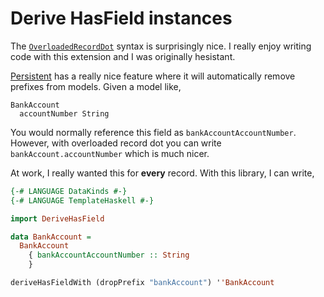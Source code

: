 Derive HasField instances
===

The [`OverloadedRecordDot`][overloaded-record-dot] syntax is surprisingly nice.
I really enjoy writing code with this extension and I was originally hesistant.

[Persistent][persistent] has a really nice feature where it will automatically remove
prefixes from models. Given a model like,

```
BankAccount
  accountNumber String
```

You would normally reference this field as `bankAccountAccountNumber`. However,
with overloaded record dot you can write `bankAccount.accountNumber` which is
much nicer.

At work, I really wanted this for **every** record. With this library, I can
write,

```haskell
{-# LANGUAGE DataKinds #-}
{-# LANGUAGE TemplateHaskell #-}

import DeriveHasField

data BankAccount =
  BankAccount
    { bankAccountAccountNumber :: String
    }

deriveHasFieldWith (dropPrefix "bankAccount") ''BankAccount
```

[overloaded-record-dot]: https://ghc.gitlab.haskell.org/ghc/doc/users_guide/exts/overloaded_record_dot.html
[persistent]: https://github.com/yesodweb/persistent
